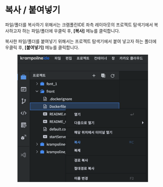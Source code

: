 # 복사 / 붙여넣기

파일/폴더를 복사하기 위해서는 크램폴린IDE 좌측 레이아웃의 프로젝트 탐색기에서 복사하고자 하는 파일/폴더에 우클릭 후, **\[복사]** 메뉴를 클릭합니다.

복사한 파일/폴더를 붙여넣기 위해서는 프로젝트 탐색기에서 붙여 넣고자 하는 폴더에 우클릭 후, **\[붙여넣기]** 메뉴를 클릭합니다.

<figure><img src="../../../.gitbook/assets/image (22).png" alt=""><figcaption></figcaption></figure>
